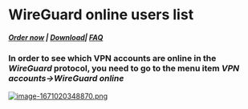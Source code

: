 # WireGuard online users list

##### [Order now](https://puqcloud.com/index.php?rp=/store/puqvpn) | [Download](https://download.puqcloud.com/cp/puqvpncp/)| [FAQ](https://faq.puqcloud.com)

### In order to see which VPN accounts are online in the ***WireGuard*** protocol, you need to go to the menu item ***VPN accounts-&gt;WireGuard online***

[![image-1671020348870.png](https://doc.puq.info/uploads/images/gallery/2022-12/scaled-1680-/image-1671020348870.png)](https://doc.puq.info/uploads/images/gallery/2022-12/image-1671020348870.png)
